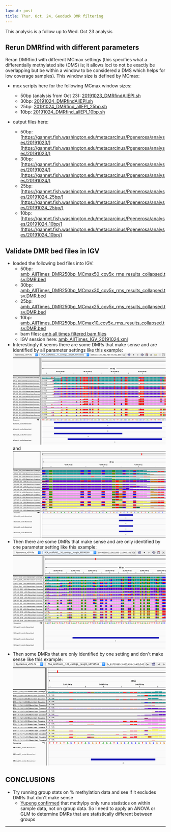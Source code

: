 ```yaml
---
layout: post
title: Thur. Oct. 24, Geoduck DMR filtering
---
```


This analysis is a follow up to Wed. Oct 23 analysis

## Rerun DMRfind with different parameters
Reran DMRfind with different MCmax settings (this specifies what a differentially methylated site (DMS) is; it allows loci to not be exactly  be overlapping but be within a window to be considered a DMS which helps for low coverage samples). This window size is defined by MCmax:

- mox scripts here for the following MCmax window sizes: 
	- 50bp (analysis from Oct 23):  [20191023_DMRfindAllEPI.sh](https://gannet.fish.washington.edu/metacarcinus/mox_jobs/20191023_DMRfindAllEPI.sh)
	- 30bp:  [20191024_DMRfindAllEPI.sh](https://gannet.fish.washington.edu/metacarcinus/mox_jobs/20191024_DMRfindAllEPI.sh)
	- 25bp:  [20191024_DMRfind_allEPI_25bp.sh](https://gannet.fish.washington.edu/metacarcinus/mox_jobs/20191024_DMRfind_allEPI_25bp.sh)
	- 10bp: [20191024_DMRfind_allEPI_10bp.sh](https://gannet.fish.washington.edu/metacarcinus/mox_jobs/20191024_DMRfind_allEPI_10bp.sh)

- output files here: 
	- 50bp: [https://gannet.fish.washington.edu/metacarcinus/Pgenerosa/analyses/20191023/](https://gannet.fish.washington.edu/metacarcinus/Pgenerosa/analyses/20191023/)
	- 30bp: [https://gannet.fish.washington.edu/metacarcinus/Pgenerosa/analyses/20191024/](https://gannet.fish.washington.edu/metacarcinus/Pgenerosa/analyses/20191024/)
	- 25bp: [https://gannet.fish.washington.edu/metacarcinus/Pgenerosa/analyses/20191024_25bp/](https://gannet.fish.washington.edu/metacarcinus/Pgenerosa/analyses/20191024_25bp/)
	- 10bp: [https://gannet.fish.washington.edu/metacarcinus/Pgenerosa/analyses/20191024_10bp/](https://gannet.fish.washington.edu/metacarcinus/Pgenerosa/analyses/20191024_10bp/)

## Validate DMR bed files in IGV
- loaded the following bed files into IGV:
	- 50bp: [amb_AllTimes_DMR250bp_MCmax50_cov5x_rms_results_collapsed.tsv.DMR.bed](https://gannet.fish.washington.edu/metacarcinus/Pgenerosa/analyses/20191023/amb_AllTimes_DMR250bp_MCmax50_cov5x_rms_results_collapsed.tsv.DMR.bed)
	- 30bp: [amb_AllTimes_DMR250bp_MCmax30_cov5x_rms_results_collapsed.tsv.DMR.bed](https://gannet.fish.washington.edu/metacarcinus/Pgenerosa/analyses/20191024/amb_AllTimes_DMR250bp_MCmax30_cov5x_rms_results_collapsed.tsv.DMR.bed)
	- 25bp: [amb_AllTimes_DMR250bp_MCmax25_cov5x_rms_results_collapsed.tsv.DMR.bed](https://gannet.fish.washington.edu/metacarcinus/Pgenerosa/analyses/20191024_25bp/amb_AllTimes_DMR250bp_MCmax25_cov5x_rms_results_collapsed.tsv.DMR.bed)
	- 10bp: [amb_AllTimes_DMR250bp_MCmax10_cov5x_rms_results_collapsed.tsv.DMR.bed](https://gannet.fish.washington.edu/metacarcinus/Pgenerosa/analyses/20191024_10bp/amb_AllTimes_DMR250bp_MCmax10_cov5x_rms_results_collapsed.tsv.DMR.bed)
	- bam files: [amb all times filtered bam files](https://gannet.fish.washington.edu/metacarcinus/Pgenerosa/analyses/20190926/allAmb/)
	- IGV session here: [amb_AllTimes_IGV_20191024.xml](https://github.com/shellytrigg/Shelly_Pgenerosa/blob/master/analyses/Amb_all_determineDMRfindParams/amb_AllTimes_IGV_20191024.xml) 
- Interestingly it seems there are some DMRs that make sense and are identified by all parameter settings like this example:  [![](https://raw.githubusercontent.com/shellytrigg/Shelly_Pgenerosa/master/analyses/Amb_all_determineDMRfindParams/img/20191024/Screen%20Shot%202019-10-27%20at%203.13.15_2%20PM.png)](https://raw.githubusercontent.com/shellytrigg/Shelly_Pgenerosa/master/analyses/Amb_all_determineDMRfindParams/img/20191024/Screen%20Shot%202019-10-27%20at%203.13.15_2%20PM.png)
and [![](https://raw.githubusercontent.com/shellytrigg/Shelly_Pgenerosa/master/analyses/Amb_all_determineDMRfindParams/img/20191024/Screen%20Shot%202019-10-27%20at%203.12.13_1%20PM.png)](https://raw.githubusercontent.com/shellytrigg/Shelly_Pgenerosa/master/analyses/Amb_all_determineDMRfindParams/img/20191024/Screen%20Shot%202019-10-27%20at%203.12.13_1%20PM.png)
- Then there are some DMRs that make sense and are only identified by one parameter setting like this example:  [![](https://raw.githubusercontent.com/shellytrigg/Shelly_Pgenerosa/master/analyses/Amb_all_determineDMRfindParams/img/20191024/Screen%20Shot%202019-10-28%20at%2010.59.33%20PM.png)](https://raw.githubusercontent.com/shellytrigg/Shelly_Pgenerosa/master/analyses/Amb_all_determineDMRfindParams/img/20191024/Screen%20Shot%202019-10-28%20at%2010.59.33%20PM.png) 
- Then some DMRs that are only identified by one setting and don't make sense like this example: [![](https://raw.githubusercontent.com/shellytrigg/Shelly_Pgenerosa/master/analyses/Amb_all_determineDMRfindParams/img/20191024/Screen%20Shot%202019-10-27%20at%203.04.48%20PM.png)](https://raw.githubusercontent.com/shellytrigg/Shelly_Pgenerosa/master/analyses/Amb_all_determineDMRfindParams/img/20191024/Screen%20Shot%202019-10-27%20at%203.04.48%20PM.png)

## CONCLUSIONS
-  Try running group stats on % methylation data and see if it excludes DMRs that don't make sense
	- [Yupeng confirmed](https://github.com/yupenghe/methylpy/issues/41) that methylpy only runs statistics on within sample data, not on group data. So I need to apply an ANOVA or GLM to determine DMRs that are statistically different between groups  



 

***